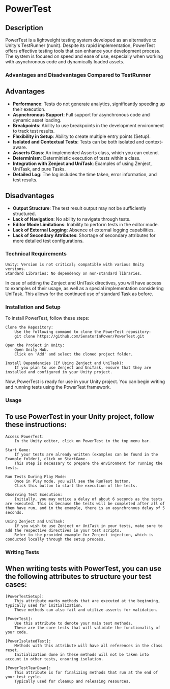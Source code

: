 # PowerTest

## Description

PowerTest is a lightweight testing system developed as an alternative to Unity's TestRunner (nunit). Despite its rapid implementation, PowerTest offers effective testing tools that can enhance your development process. The system is focused on speed and ease of use, especially when working with asynchronous code and dynamically loaded assets.

### Advantages and Disadvantages Compared to TestRunner

## Advantages

+ **Performance**: Tests do not generate analytics, significantly speeding up their execution.
+ **Asynchronous Support**: Full support for asynchronous code and dynamic asset loading.
+ **Breakpoints**: Ability to use breakpoints in the development environment to track test results.
+ **Flexibility in Setup**: Ability to create multiple entry points (Setup).
+ **Isolated and Contextual Tests**: Tests can be both isolated and context-aware.
+ **Asserts Class**: An implemented Asserts class, which you can extend.
+ **Determinism**: Deterministic execution of tests within a class.
+ **Integration with Zenject and UniTask**: Examples of using Zenject, UniTask, and pure Tasks.
+ **Detailed Log**: The log includes the time taken, error information, and test results.

## Disadvantages

- **Output Structure**: The test result output may not be sufficiently structured.
- **Lack of Navigation**: No ability to navigate through tests.
- **Editor Mode Limitations**: Inability to perform tests in the editor mode.
- **Lack of External Logging**: Absence of external logging capabilities.
- **Lack of Secondary Attributes**: Shortage of secondary attributes for more detailed test configurations.


### Technical Requirements

    Unity: Version is not critical; compatible with various Unity versions.
    Standard Libraries: No dependency on non-standard libraries.

In case of adding the Zenject and UniTask directives, you will have access to examples of their usage, as well as a special implementation considering UniTask. This allows for the continued use of standard Task as before.

### Installation and Setup

To install PowerTest, follow these steps:

    Clone the Repository:
        Use the following command to clone the PowerTest repository:
        git clone https://github.com/SenatorInPower/PowerTest.git

    Open the Project in Unity:
        Open Unity Hub.
        Click on 'Add' and select the cloned project folder.

    Install Dependencies (If Using Zenject and UniTask):
        If you plan to use Zenject and UniTask, ensure that they are installed and configured in your Unity project.

Now, PowerTest is ready for use in your Unity project. You can begin writing and running tests using the PowerTest framework.

### Usage

## To use PowerTest in your Unity project, follow these instructions:

    Access PowerTest:
        In the Unity editor, click on PowerTest in the top menu bar.

    Start Game:
        If your tests are already written (examples can be found in the Example folder), click on StartGame.
        This step is necessary to prepare the environment for running the tests.

    Run Tests During Play Mode:
        Once in Play mode, you will see the RunTest button.
        Click this button to start the execution of the tests.

    Observing Test Execution:
        Initially, you may notice a delay of about 6 seconds as the tests are executed. This is because the tests will be completed after all of them have run, and in the example, there is an asynchronous delay of 5 seconds.

    Using Zenject and UniTask:
        If you wish to use Zenject or UniTask in your tests, make sure to add the respective directives in your test scripts.
        Refer to the provided example for Zenject injection, which is conducted locally through the setup process.


### Writing Tests

## When writing tests with PowerTest, you can use the following attributes to structure your test cases:

    [PowerTestSetup]:
        This attribute marks methods that are executed at the beginning, typically used for initialization.
        These methods can also fail and utilize asserts for validation.

    [PowerTest]:
        Use this attribute to denote your main test methods.
        These are the core tests that will validate the functionality of your code.

    [PowerIsolatedTest]:
        Methods with this attribute will have all references in the class reset.
        Initialization done in these methods will not be taken into account in other tests, ensuring isolation.

    [PowerTestTearDown]:
        This attribute is for finalizing methods that run at the end of your test cycle.
        Typically used for cleanup and releasing resources.
